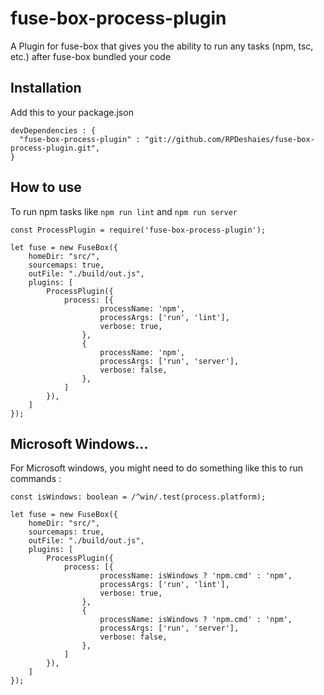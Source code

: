 # fuse-box-process-plugin
A Plugin for fuse-box that gives you the ability to 
 run any tasks (npm, tsc, etc.) after fuse-box bundled your code

## Installation
Add this to your package.json

```
devDependencies : {
  "fuse-box-process-plugin" : "git://github.com/RPDeshaies/fuse-box-process-plugin.git",
}
```


## How to use 
To run npm tasks like `npm run lint` and `npm run server`

```
const ProcessPlugin = require('fuse-box-process-plugin');

let fuse = new FuseBox({
    homeDir: "src/",
    sourcemaps: true,
    outFile: "./build/out.js",
    plugins: [
        ProcessPlugin({
            process: [{
                    processName: 'npm',
                    processArgs: ['run', 'lint'],
                    verbose: true,
                },
                {
                    processName: 'npm',
                    processArgs: ['run', 'server'],
                    verbose: false,
                },
            ]
        }),
    ]
});
```

## Microsoft Windows...
For Microsoft windows, you might need to do something like this to run commands : 

```
const isWindows: boolean = /^win/.test(process.platform);

let fuse = new FuseBox({
    homeDir: "src/",
    sourcemaps: true,
    outFile: "./build/out.js",
    plugins: [
        ProcessPlugin({
            process: [{
                    processName: isWindows ? 'npm.cmd' : 'npm',
                    processArgs: ['run', 'lint'],
                    verbose: true,
                },
                {
                    processName: isWindows ? 'npm.cmd' : 'npm',
                    processArgs: ['run', 'server'],
                    verbose: false,
                },
            ]
        }),
    ]
});
```